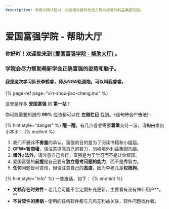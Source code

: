 ```yaml
---
description: 请再次确认智力，勿被墙外媒体及他方势力或境外利益集团洗脑。
---
```


# 爱国富强学院 - 帮助大厅

### 你好吖！欢迎您来到[ **\[爱国富强学院 - 帮助大厅\]** ](./)**。**

### 学院会尽力帮助萌新学会正确富强的姿势和脑子。

#### 我是这次学习队长李鹤睿，师从NGA轨道炮。可以叫我睿睿。

{% page-ref page="xin-shou-jiao-cheng.md" %}

这里是许多 **爱国富强** 的 **第一站！**

你可能需要知道的 **99%** 应该都可以在 **左侧栏目** 找到。~~（语句符合广告法）~~

{% hint style="danger" %}
**醒一醒**，有几点睿睿需要**着重**交待一波，请~~掏出~~拿出小本子：
{% endhint %}

1. 我们不避讳**不害羞**的承认，富强的目的是为了阅读书籍和小姐姐。
2. **GFW=智商墙**，请注意提高自己的智力，勿被境外利益集团洗脑。
3. **墙外≠法外**，请注意自己言行，富强是为了学习而不是让你叛国。
4. 爱国富强的**前提**是自己要有**独立思考问题的能力**，而不是秀智力。
5. **任何**问题皆可咨询，但请注意自己的**态度**，因为李老几是**权限狗**。

{% hint style="info" %}
一些废话，如下：
{% endhint %}

* **文档存在时效性 -** 老几会可能不会定期补充更新，主要看有没有神仙用户**。**
* **不背软件的黑锅 -** 使用的任何软件都与几鸡无利益关联，软件问题找作者。

